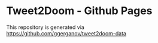 # Tweet2Doom - Github Pages

This repository is generated via https://github.com/ggerganov/tweet2doom-data
